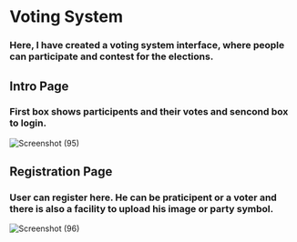 # Voting System
### Here, I have created a voting system interface, where people can participate and contest for the elections.

## Intro Page
### First box shows participents and their votes and sencond box to login.

![Screenshot (95)](https://user-images.githubusercontent.com/62931444/98941785-0b5a3680-2513-11eb-8731-239988a9dffa.png)

## Registration Page
### User can register here. He can be praticipent or a voter and there is also a facility to upload his image or party symbol.

![Screenshot (96)](https://user-images.githubusercontent.com/62931444/98956094-a3611b80-2525-11eb-826d-c745be3b1336.png)

